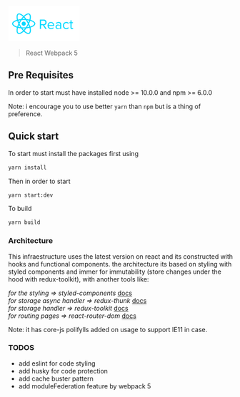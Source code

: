<img src="./src/assets/react.svg" alt="IDaniel" width="160">

> React Webpack 5

## Pre Requisites

In order to start must have installed node >= 10.0.0 and npm >= 6.0.0

Note: i encourage you to use better `yarn` than `npm` but is a thing of preference.

## Quick start

To start must install the packages first using

```bash
yarn install
```

Then in order to start

```bash
yarn start:dev
```

To build

```bash
yarn build
```

### Architecture

This infraestructure uses the latest version on react and its constructed with hooks and functional components.
the architecture its based on styling with styled components and immer for immutability (store changes under the hood with redux-toolkit), with another tools like:

_for the styling => styled-components_ [docs](https://styled-components.com/)<br/>
_for storage async handler => redux-thunk_ [docs](https://github.com/reduxjs/redux-thunk)<br/>
_for storage handler => redux-toolkit_ [docs](https://redux-toolkit.js.org/)<br/>
_for routing pages => react-router-dom_ [docs](https://reactrouter.com/)<br/>

Note: it has core-js polifylls added on usage to support IE11 in case.

### TODOS

- add eslint for code styling
- add husky for code protection
- add cache buster pattern
- add moduleFederation feature by webpack 5
